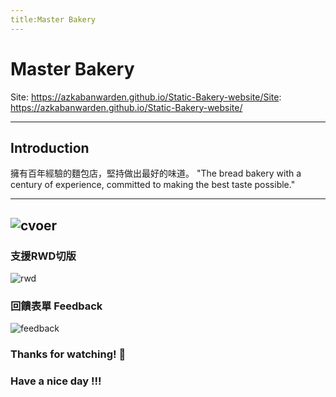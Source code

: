 ```yaml
---
title:Master Bakery
---
```


# Master Bakery


Site: https://azkabanwarden.github.io/Static-Bakery-website/Site: https://azkabanwarden.github.io/Static-Bakery-website/

---


## Introduction

擁有百年經驗的麵包店，堅持做出最好的味道。
"The bread bakery with a century of experience, committed to making the best taste possible."

---

![cvoer](https://github.com/AZKABANWARDEN/Master-Bakery-website/blob/master/design_pic/readMePic/cover.png?raw=true)
---
### 支援RWD切版 

![rwd](https://github.com/AZKABANWARDEN/Master-Bakery-website/blob/master/design_pic/readMePic/rwd.png?raw=true)

### 回饋表單 Feedback

![feedback](https://github.com/AZKABANWARDEN/Master-Bakery-website/blob/master/design_pic/readMePic/feedback.png?raw=true)

### Thanks for watching! :sheep: 
### Have a nice day !!!



